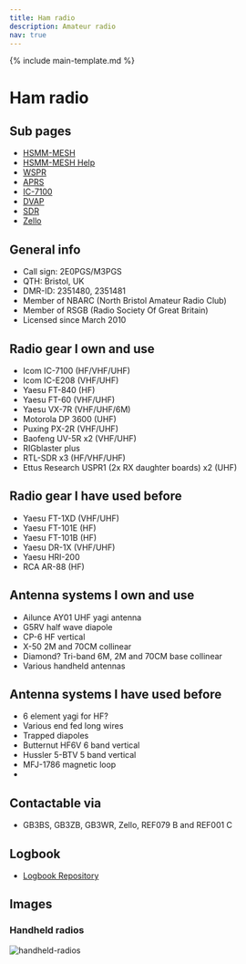 ```yaml
---
title: Ham radio
description: Amateur radio
nav: true
---
```


{% include main-template.md %}

# Ham radio

## Sub pages

* [HSMM-MESH](/ham-radio/hsmm-mesh.html)
* [HSMM-MESH Help](/ham-radio/hsmm-mesh-help.html)
* [WSPR](/ham-radio/wspr.html)
* [APRS](/ham-radio/aprs.html)
* [IC-7100](/ham-radio/ic-7100.html)
* [DVAP](/ham-radio/dvap.html)
* [SDR](/ham-radio/sdr.html)
* [Zello](/ham-radio/zello.html)

## General info

* Call sign: 2E0PGS/M3PGS
* QTH: Bristol, UK
* DMR-ID: 2351480, 2351481
* Member of NBARC (North Bristol Amateur Radio Club)
* Member of RSGB (Radio Society Of Great Britain)
* Licensed since March 2010

## Radio gear I own and use

* Icom IC-7100 (HF/VHF/UHF)
* Icom IC-E208 (VHF/UHF)
* Yaesu FT-840 (HF)
* Yaesu FT-60 (VHF/UHF)
* Yaesu VX-7R (VHF/UHF/6M)
* ​Motorola DP 3600 (UHF)
* Puxing PX-2R (VHF/UHF)
* Baofeng UV-5R x2 (VHF/UHF)
* RIGblaster plus
* RTL-SDR x3 (HF/VHF/UHF)
* Ettus Research USPR1 (2x RX daughter boards) x2 (UHF)

## Radio gear I have used before

* Yaesu FT-1XD (VHF/UHF)
* Yaesu FT-101E (HF)
* Yaesu FT-101B (HF)
* Yaesu DR-1X (VHF/UHF)
* Yaesu HRI-200
* RCA AR-88 (HF)

## Antenna systems I own and use

* Ailunce AY01 UHF yagi antenna
* G5RV half wave diapole
* CP-6 HF vertical
* X-50 2M and 70CM collinear
* Diamond? Tri-band 6M, 2M and 70CM base collinear
* Various handheld antennas

## Antenna systems I have used before

* 6 element yagi for HF?
* Various end fed long wires
* Trapped diapoles
* Butternut HF6V 6 band vertical
* Hussler 5-BTV 5 band vertical
* MFJ-1786 magnetic loop
*

## Contactable via

* GB3BS, GB3ZB, GB3WR, Zello, REF079 B and REF001 C

## Logbook

* [Logbook Repository](https://bitbucket.org/2E0PGS/ham-radio-logbook)

## Images

### Handheld radios

![handheld-radios](/assets/images/ham-radio/handheld-radios.jpg)
